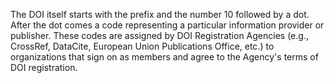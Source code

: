 The DOI itself starts with the prefix and the number 10 followed by a dot. 
After the dot comes a code representing a particular information provider or publisher.  These codes are assigned by DOI Registration Agencies (e.g., CrossRef, DataCite, European Union Publications Office, etc.) to organizations that sign on as members and agree to the Agency's terms of DOI registration. 